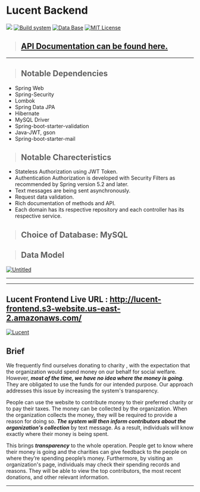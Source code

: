 # Lucent Backend


![](https://img.shields.io/badge/Backend-Springboot-informational?style=flat&logoColor=6CB33E&color=6CB33E)
[![Build system](https://badgen.net/badge/icon/maven?color=B3204E&label=Builder)](https://opensource.org/licenses/)
[![Data Base](https://badgen.net/badge/icon/mysql?color=4D2EA5&label=Database)](https://opensource.org/licenses/)
[![MIT License](https://badgen.net/npm/license/lodash?color=yellow&label=License)](https://opensource.org/licenses/)

> ## [**API Documentation can be found here.**](http://ec2-3-17-67-232.us-east-2.compute.amazonaws.com:8080/swagger-ui/index.html)

---




> ## Notable Dependencies
-    Spring Web
-    Spring-Security
-    Lombok
-    Spring Data JPA
-    Hibernate
-    MySQL Driver
-    Spring-boot-starter-validation
-    Java-JWT, gson
-    Spring-boot-starter-mail



> ## Notable Charecteristics
-  Stateless Authorization using JWT Token.
-  Authentication Authorization is developed with Security Filters as recommended by Spring version 5.2 and later.
-  Text messages are being sent asynchronously.
-  Request data validation.
-  Rich documentation of methods and API.
-  Each domain has its respective repository and each controller has its respective service.


> ## Choice of Database: MySQL

> ## Data Model
<a href="https://ibb.co/Cv1SyZx"><img src="https://i.ibb.co/nfgKyvh/Untitled.png" alt="Untitled" border="0"></a>

---
---
## Lucent Frontend Live URL : http://lucent-frontend.s3-website.us-east-2.amazonaws.com/

<a href="https://ibb.co/QH7zbq8"><img src="https://i.ibb.co/dps1W3b/Lucent.png" alt="Lucent" border="0"></a>


## Brief

 We frequently find ourselves donating to charity , with the expectation that the organization would spend money on our behalf for social welfare. However, ***most of the time, we have no idea where the money is going***. They are obligated to use the funds for our intended purpose. Our approach addresses this issue by increasing the system's transparency.

 People can use the website to contribute money to their preferred charity or to pay their taxes. The money can be collected by the organization. When the organization collects the money, they will be required to provide a reason for doing so. ***The system will then inform contributors about the organization's collection*** by text message. As a result, individuals will know exactly where their money is being spent.

 This brings ***transparency*** to the whole operation. People get to know where their money is going and the charities can give feedback to the people on where they’re spending people’s money. Furthermore, by visiting an organization's page, individuals may check their spending records and reasons. They will be able to view the top contributors, the most recent donations, and other relevant information.

---
